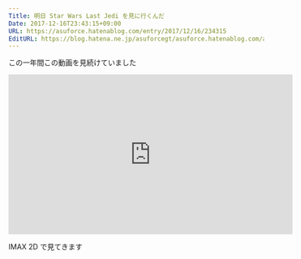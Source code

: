 ```yaml
---
Title: 明日 Star Wars Last Jedi を見に行くんだ
Date: 2017-12-16T23:43:15+09:00
URL: https://asuforce.hatenablog.com/entry/2017/12/16/234315
EditURL: https://blog.hatena.ne.jp/asuforcegt/asuforce.hatenablog.com/atom/entry/8599973812327217231
---
```


この一年間この動画を見続けていました

<iframe width="560" height="315" src="https://www.youtube.com/embed/xIqJCm7R9l8" frameborder="0" gesture="media" allow="encrypted-media" allowfullscreen></iframe>

IMAX 2D で見てきます
